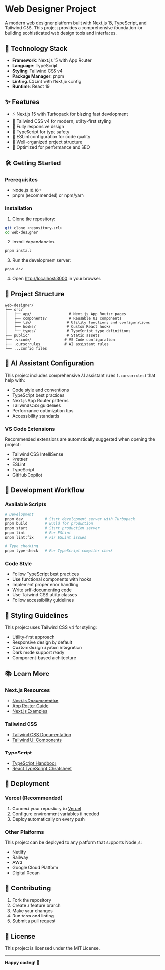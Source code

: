 # Web Designer Project

A modern web designer platform built with Next.js 15, TypeScript, and Tailwind CSS. This project provides a comprehensive foundation for building sophisticated web design tools and interfaces.

## 🚀 Technology Stack

- **Framework**: Next.js 15 with App Router
- **Language**: TypeScript
- **Styling**: Tailwind CSS v4
- **Package Manager**: pnpm
- **Linting**: ESLint with Next.js config
- **Runtime**: React 19

## ✨ Features

- ⚡ Next.js 15 with Turbopack for blazing fast development
- 🎨 Tailwind CSS v4 for modern, utility-first styling
- 📱 Fully responsive design
- 🔧 TypeScript for type safety
- 🎯 ESLint configuration for code quality
- 📁 Well-organized project structure
- 🚀 Optimized for performance and SEO

## 🛠️ Getting Started

### Prerequisites

- Node.js 18.18+
- pnpm (recommended) or npm/yarn

### Installation

1. Clone the repository:

```bash
git clone <repository-url>
cd web-designer
```

2. Install dependencies:

```bash
pnpm install
```

3. Run the development server:

```bash
pnpm dev
```

4. Open [http://localhost:3000](http://localhost:3000) in your browser.

## 📁 Project Structure

```
web-designer/
├── src/
│   ├── app/                 # Next.js App Router pages
│   ├── components/          # Reusable UI components
│   ├── lib/                # Utility functions and configurations
│   ├── hooks/              # Custom React hooks
│   └── types/              # TypeScript type definitions
├── public/                 # Static assets
├── .vscode/               # VS Code configuration
├── .cursorrules           # AI assistant rules
└── ...config files
```

## 🎯 AI Assistant Configuration

This project includes comprehensive AI assistant rules (`.cursorrules`) that help with:

- Code style and conventions
- TypeScript best practices
- Next.js App Router patterns
- Tailwind CSS guidelines
- Performance optimization tips
- Accessibility standards

### VS Code Extensions

Recommended extensions are automatically suggested when opening the project:

- Tailwind CSS IntelliSense
- Prettier
- ESLint
- TypeScript
- GitHub Copilot

## 🚀 Development Workflow

### Available Scripts

```bash
# Development
pnpm dev          # Start development server with Turbopack
pnpm build        # Build for production
pnpm start        # Start production server
pnpm lint         # Run ESLint
pnpm lint:fix     # Fix ESLint issues

# Type checking
pnpm type-check   # Run TypeScript compiler check
```

### Code Style

- Follow TypeScript best practices
- Use functional components with hooks
- Implement proper error handling
- Write self-documenting code
- Use Tailwind CSS utility classes
- Follow accessibility guidelines

## 🎨 Styling Guidelines

This project uses Tailwind CSS v4 for styling:

- Utility-first approach
- Responsive design by default
- Custom design system integration
- Dark mode support ready
- Component-based architecture

## 📚 Learn More

### Next.js Resources

- [Next.js Documentation](https://nextjs.org/docs)
- [App Router Guide](https://nextjs.org/docs/app)
- [Next.js Examples](https://github.com/vercel/next.js/tree/canary/examples)

### Tailwind CSS

- [Tailwind CSS Documentation](https://tailwindcss.com/docs)
- [Tailwind UI Components](https://tailwindui.com)

### TypeScript

- [TypeScript Handbook](https://www.typescriptlang.org/docs)
- [React TypeScript Cheatsheet](https://react-typescript-cheatsheet.netlify.app)

## 🚀 Deployment

### Vercel (Recommended)

1. Connect your repository to [Vercel](https://vercel.com)
2. Configure environment variables if needed
3. Deploy automatically on every push

### Other Platforms

This project can be deployed to any platform that supports Node.js:

- Netlify
- Railway
- AWS
- Google Cloud Platform
- Digital Ocean

## 🤝 Contributing

1. Fork the repository
2. Create a feature branch
3. Make your changes
4. Run tests and linting
5. Submit a pull request

## 📄 License

This project is licensed under the MIT License.

---

**Happy coding! 🎉**

